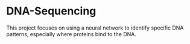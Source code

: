 # DNA-Sequencing
This project focuses on using a neural network to identify specific DNA patterns, especially where proteins bind to the DNA. 
